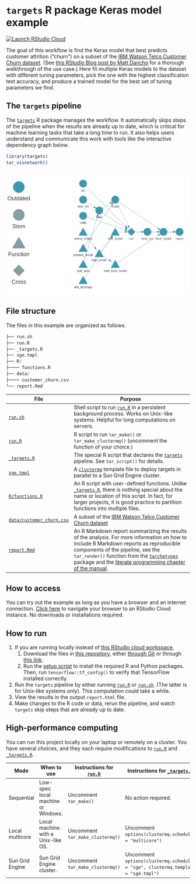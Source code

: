 
# `targets` R package Keras model example

[![Launch RStudio
Cloud](https://img.shields.io/badge/RStudio-Cloud-blue)](https://rstudio.cloud/project/1430828/)

The goal of this workflow is find the Keras model that best predicts
customer attrition (“churn”) on a subset of the [IBM Watson Telco
Customer Churn
dataset](https://www.ibm.com/communities/analytics/watson-analytics-blog/predictive-insights-in-the-telco-customer-churn-data-set/).
(See [this RStudio Blog post by Matt
Dancho](https://blogs.rstudio.com/ai/posts/2018-01-11-keras-customer-churn/)
for a thorough walkthrough of the use case.) Here fit multiple Keras
models to the dataset with different tuning parameters, pick the one
with the highest classification test accuracy, and produce a trained
model for the best set of tuning parameters we find.

## The `targets` pipeline

The [`targets`](https://github.com/wlandau/targets) R package manages
the workflow. It automatically skips steps of the pipeline when the
results are already up to date, which is critical for machine learning
tasks that take a long time to run. It also helps users understand and
communicate this work with tools like the interactive dependency graph
below.

``` r
library(targets)
tar_visnetwork()
```

![](./images/graph.png)

## File structure

The files in this example are organized as follows.

``` r
├── run.sh
├── run.R
├── _targets.R
├── sge.tmpl
├── R/
├──── functions.R
├── data/
├──── customer_churn.csv
└── report.Rmd
```

| File                                                                                                      | Purpose                                                                                                                                                                                                                                                                                                                                                                                                     |
| --------------------------------------------------------------------------------------------------------- | ----------------------------------------------------------------------------------------------------------------------------------------------------------------------------------------------------------------------------------------------------------------------------------------------------------------------------------------------------------------------------------------------------------- |
| [`run.sh`](https://github.com/wlandau/targets-keras/blob/master/run.sh)                                   | Shell script to run [`run.R`](https://github.com/wlandau/targets-keras/blob/master/run.R) in a persistent background process. Works on Unix-like systems. Helpful for long computations on servers.                                                                                                                                                                                                         |
| [`run.R`](https://github.com/wlandau/targets-keras/blob/master/run.R)                                     | R script to run `tar_make()` or `tar_make_clustermq()` (uncomment the function of your choice.)                                                                                                                                                                                                                                                                                                             |
| [`_targets.R`](https://github.com/wlandau/targets-keras/blob/master/_targets.R)                           | The special R script that declares the [`targets`](https://github.com/wlandau/targets) pipeline. See `tar_script()` for details.                                                                                                                                                                                                                                                                            |
| [`sge.tmpl`](https://github.com/wlandau/targets-keras/blob/master/sge.tmpl)                               | A [`clustermq`](https://github.com/mschubert/clustermq) template file to deploy targets in parallel to a Sun Grid Engine cluster.                                                                                                                                                                                                                                                                           |
| [`R/functions.R`](https://github.com/wlandau/targets-keras/blob/master/R/functions.R)                     | An R script with user-defined functions. Unlike [`_targets.R`](https://github.com/wlandau/targets-keras/blob/master/_targets.R), there is nothing special about the name or location of this script. In fact, for larger projects, it is good practice to partition functions into multiple files.                                                                                                          |
| [`data/customer_churn.csv`](https://github.com/wlandau/targets-keras/blob/master/data/customer_churn.csv) | A subset of the [IBM Watson Telco Customer Churn dataset](https://www.ibm.com/communities/analytics/watson-analytics-blog/predictive-insights-in-the-telco-customer-churn-data-set/)                                                                                                                                                                                                                        |
| [`report.Rmd`](https://github.com/wlandau/targets-keras/blob/master/report.Rmd)                           | An R Markdown report summarizing the results of the analysis. For more information on how to include R Markdown reports as reproducible components of the pipeline, see the `tar_render()` function from the [`tarchetypes`](https://wlandau.github.io/tarchetypes) package and the [literate programming chapter of the manual](https://wlandau.github.io/targets-manual/files.html#literate-programming). |

## How to access

You can try out the example as long as you have a browser and an
internet connection. [Click
here](https://rstudio.cloud/project/1430828/) to navigate your browser
to an RStudio Cloud instance. No downloads or installations required.

## How to run

1.  If you are running locally instead of [this RStudio cloud
    workspace](https://rstudio.cloud/project/1430828/),
    1.  Download the files in [this
        repository](https://github.com/wlandau/targets-keras), either
        [through
        Git](https://happygitwithr.com/existing-github-first.html#new-rstudio-project-via-git-clone)
        or through [this
        link](https://github.com/wlandau/targets-keras/archive/master.zip).
    2.  Run the [setup
        script](https://github.com/wlandau/targets-keras/blob/master/setup/local.R)
        to install the required R and Python packages. Then, run
        `tensorflow::tf_config()` to verify that TensorFlow installed
        correctly.
2.  Run the `targets` pipeline by either running
    [`run.R`](https://github.com/wlandau/targets-keras/blob/master/run.R)
    or
    [`run.sh`](https://github.com/wlandau/targets-keras/blob/master/run.sh).
    (The latter is for Unix-like systems only). This computation could
    take a while.
3.  View the results in the output `report.html` file.
4.  Make changes to the R code or data, rerun the pipeline, and watch
    `targets` skip steps that are already up to date.

## High-performance computing

You can run this project locally on your laptop or remotely on a
cluster. You have several choices, and they each require modifications
to [`run.R`](https://github.com/wlandau/targets-keras/blob/master/run.R)
and
[`_targets.R`](https://github.com/wlandau/targets-keras/blob/master/_targets.R).

| Mode            | When to use                        | Instructions for [`run.R`](https://github.com/wlandau/targets-keras/blob/master/run.R) | Instructions for [`_targets.R`](https://github.com/wlandau/targets-keras/blob/master/_targets.R) |
| --------------- | ---------------------------------- | -------------------------------------------------------------------------------------- | ------------------------------------------------------------------------------------------------ |
| Sequential      | Low-spec local machine or Windows. | Uncomment `tar_make()`                                                                 | No action required.                                                                              |
| Local multicore | Local machine with a Unix-like OS. | Uncomment `tar_make_clustermq()`                                                       | Uncomment `options(clustermq.scheduler = "multicore")`                                           |
| Sun Grid Engine | Sun Grid Engine cluster.           | Uncomment `tar_make_clustermq()`                                                       | Uncomment `options(clustermq.scheduler = "sge", clustermq.template = "sge.tmpl")`                |
